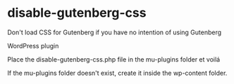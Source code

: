 # disable-gutenberg-css
Don't load CSS for Gutenberg if you have no intention of using Gutenberg

WordPress plugin

Place the disable-gutenberg-css.php file in the mu-plugins folder et voilá

If the mu-plugins folder doesn't exist, create it inside the wp-content folder.
